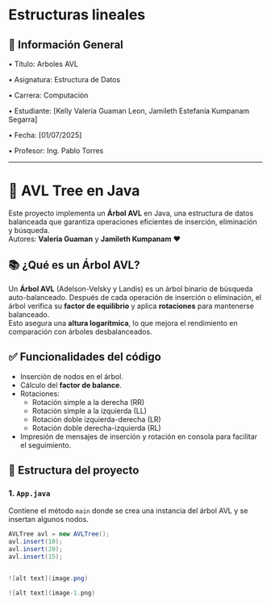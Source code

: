 # Estructuras lineales

## 📌 Información General

•⁠  ⁠Título: Arboles AVL

•⁠  ⁠Asignatura: Estructura de Datos

•⁠  ⁠Carrera: Computación

•⁠  ⁠Estudiante: [Kelly Valeria Guaman Leon, Jamileth Estefanía Kumpanam Segarra]

•⁠  ⁠Fecha: [01/07/2025]

•⁠  ⁠Profesor: Ing. Pablo Torres

---

# 🌳 AVL Tree en Java

Este proyecto implementa un **Árbol AVL** en Java, una estructura de datos balanceada que garantiza operaciones eficientes de inserción, eliminación y búsqueda.  
Autores: **Valeria Guaman** y **Jamileth Kumpanam** ❤️

## 📚 ¿Qué es un Árbol AVL?

Un **Árbol AVL** (Adelson-Velsky y Landis) es un árbol binario de búsqueda auto-balanceado. Después de cada operación de inserción o eliminación, el árbol verifica su **factor de equilibrio** y aplica **rotaciones** para mantenerse balanceado.  
Esto asegura una **altura logarítmica**, lo que mejora el rendimiento en comparación con árboles desbalanceados.

## ✅ Funcionalidades del código

- Inserción de nodos en el árbol.
- Cálculo del **factor de balance**.
- Rotaciones:
  - Rotación simple a la derecha (RR)
  - Rotación simple a la izquierda (LL)
  - Rotación doble izquierda-derecha (LR)
  - Rotación doble derecha-izquierda (RL)
- Impresión de mensajes de inserción y rotación en consola para facilitar el seguimiento.

## 🧠 Estructura del proyecto

### 1. `App.java`
Contiene el método `main` donde se crea una instancia del árbol AVL y se insertan algunos nodos.

```java
AVLTree avl = new AVLTree();
avl.insert(10);
avl.insert(20);
avl.insert(15);


![alt text](image.png)

![alt text](image-1.png)
